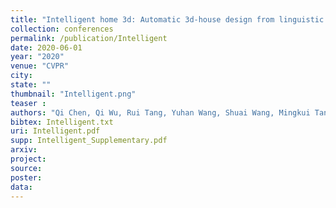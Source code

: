 ```yaml
---
title: "Intelligent home 3d: Automatic 3d-house design from linguistic descriptions only"
collection: conferences
permalink: /publication/Intelligent
date: 2020-06-01
year: "2020"
venue: "CVPR"
city: 
state: ""
thumbnail: "Intelligent.png"
teaser : 
authors: "Qi Chen, Qi Wu, Rui Tang, Yuhan Wang, Shuai Wang, Mingkui Tan"
bibtex: Intelligent.txt
uri: Intelligent.pdf
supp: Intelligent_Supplementary.pdf
arxiv: 
project: 
source:
poster: 
data:
---
```

